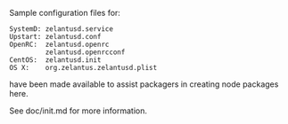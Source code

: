 Sample configuration files for:
```
SystemD: zelantusd.service
Upstart: zelantusd.conf
OpenRC:  zelantusd.openrc
         zelantusd.openrcconf
CentOS:  zelantusd.init
OS X:    org.zelantus.zelantusd.plist
```
have been made available to assist packagers in creating node packages here.

See doc/init.md for more information.
